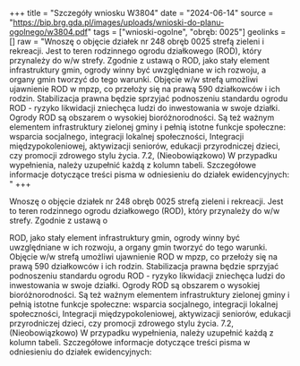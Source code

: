 +++
title = "Szczegóły wniosku W3804"
date = "2024-06-14"
source = "https://bip.brg.gda.pl/images/uploads/wnioski-do-planu-ogolnego/w3804.pdf"
tags = ["wnioski-ogolne", "obręb: 0025"]
geolinks = []
raw = "Wnoszę o objęcie działek nr 248 obręb 0025 strefą zieleni i rekreacji. Jest to teren rodzinnego ogrodu działkowego (ROD), który przynależy do w/w strefy. Zgodnie z ustawą o    ROD, jako stały element infrastruktury gmin, ogrody winny być uwzględniane w ich rozwoju, a  organy gmin tworzyć do tego warunki. Objęcie w/w strefą umożliwi ujawnienie ROD w mpzp, co  przełoży się na prawą 590 działkowców i ich rodzin. Stabilizacja prawna będzie sprzyjać  podnoszeniu standardu ogrodu ROD - ryzyko likwidacji zniechęca ludzi do inwestowania w swoje działki. Ogrody ROD są obszarem o wysokiej bioróżnorodności. Są też ważnym elementem infrastruktury zielonej gminy i pełnią istotne funkcje społeczne: wsparcia socjalnego, integracji  lokalnej społeczności, Integracji międzypokoleniowej, aktywizacji seniorów, edukacji przyrodniczej dzieci, czy promocji zdrowego stylu życia.  7.2, (Nieobowiązkowo) W przypadku wypełnienia, należy uzupełnić każdą z kolumn tabeli.  Szczegółowe informacje dotyczące treści pisma w odniesieniu do działek ewidencyjnych:  "
+++

Wnoszę o objęcie działek nr 248 obręb 0025 strefą zieleni i rekreacji. Jest to teren
rodzinnego ogrodu działkowego (ROD), który przynależy do w/w strefy. Zgodnie z ustawą o
 

ROD, jako stały element infrastruktury gmin, ogrody winny być uwzględniane w ich rozwoju, a 
organy gmin tworzyć do tego warunki. Objęcie w/w strefą umożliwi ujawnienie ROD w mpzp, co 
przełoży się na prawą 590 działkowców i ich rodzin. Stabilizacja prawna będzie sprzyjać 
podnoszeniu standardu ogrodu ROD - ryzyko likwidacji zniechęca ludzi do inwestowania w swoje
działki. Ogrody ROD są obszarem o wysokiej bioróżnorodności. Są też ważnym elementem
infrastruktury zielonej gminy i pełnią istotne funkcje społeczne: wsparcia socjalnego, integracji 
lokalnej społeczności, Integracji międzypokoleniowej, aktywizacji seniorów, edukacji
przyrodniczej dzieci, czy promocji zdrowego stylu życia. 
7.2, (Nieobowiązkowo) W przypadku wypełnienia, należy uzupełnić każdą z kolumn tabeli.
 Szczegółowe informacje dotyczące treści pisma w odniesieniu do działek ewidencyjnych:
 


